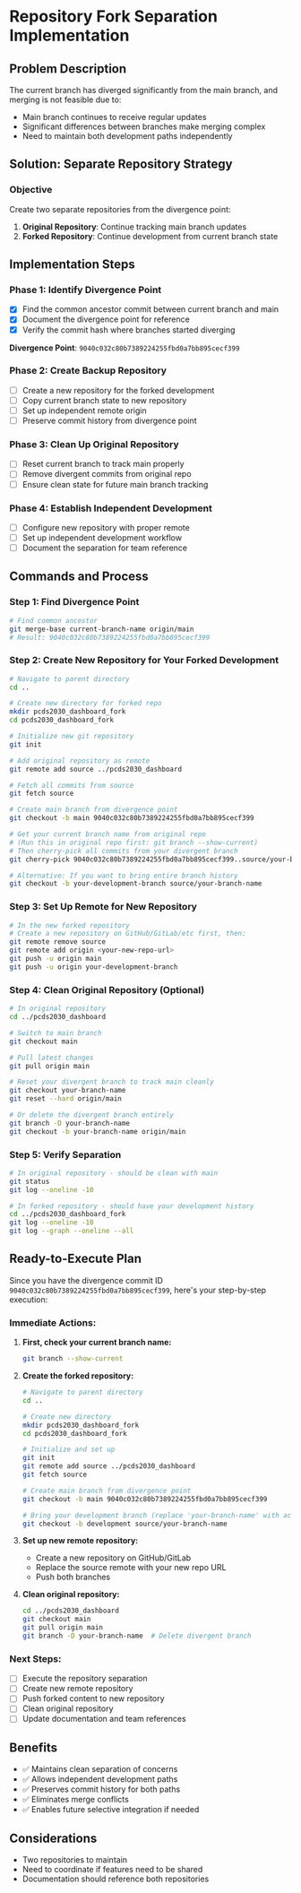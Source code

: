 # Repository Fork Separation Implementation

## Problem Description
The current branch has diverged significantly from the main branch, and merging is not feasible due to:
- Main branch continues to receive regular updates
- Significant differences between branches make merging complex
- Need to maintain both development paths independently

## Solution: Separate Repository Strategy

### Objective
Create two separate repositories from the divergence point:
1. **Original Repository**: Continue tracking main branch updates
2. **Forked Repository**: Continue development from current branch state

## Implementation Steps

### Phase 1: Identify Divergence Point
- [x] Find the common ancestor commit between current branch and main
- [x] Document the divergence point for reference
- [x] Verify the commit hash where branches started diverging

**Divergence Point**: `9040c032c80b7389224255fbd0a7bb895cecf399`

### Phase 2: Create Backup Repository
- [ ] Create a new repository for the forked development
- [ ] Copy current branch state to new repository
- [ ] Set up independent remote origin
- [ ] Preserve commit history from divergence point

### Phase 3: Clean Up Original Repository
- [ ] Reset current branch to track main properly
- [ ] Remove divergent commits from original repo
- [ ] Ensure clean state for future main branch tracking

### Phase 4: Establish Independent Development
- [ ] Configure new repository with proper remote
- [ ] Set up independent development workflow
- [ ] Document the separation for team reference

## Commands and Process

### Step 1: Find Divergence Point
```bash
# Find common ancestor
git merge-base current-branch-name origin/main
# Result: 9040c032c80b7389224255fbd0a7bb895cecf399
```

### Step 2: Create New Repository for Your Forked Development
```bash
# Navigate to parent directory
cd ..

# Create new directory for forked repo
mkdir pcds2030_dashboard_fork
cd pcds2030_dashboard_fork

# Initialize new git repository
git init

# Add original repository as remote
git remote add source ../pcds2030_dashboard

# Fetch all commits from source
git fetch source

# Create main branch from divergence point
git checkout -b main 9040c032c80b7389224255fbd0a7bb895cecf399

# Get your current branch name from original repo
# (Run this in original repo first: git branch --show-current)
# Then cherry-pick all commits from your divergent branch
git cherry-pick 9040c032c80b7389224255fbd0a7bb895cecf399..source/your-branch-name

# Alternative: If you want to bring entire branch history
git checkout -b your-development-branch source/your-branch-name
```

### Step 3: Set Up Remote for New Repository
```bash
# In the new forked repository
# Create a new repository on GitHub/GitLab/etc first, then:
git remote remove source
git remote add origin <your-new-repo-url>
git push -u origin main
git push -u origin your-development-branch
```

### Step 4: Clean Original Repository (Optional)
```bash
# In original repository
cd ../pcds2030_dashboard

# Switch to main branch
git checkout main

# Pull latest changes
git pull origin main

# Reset your divergent branch to track main cleanly
git checkout your-branch-name
git reset --hard origin/main

# Or delete the divergent branch entirely
git branch -D your-branch-name
git checkout -b your-branch-name origin/main
```

### Step 5: Verify Separation
```bash
# In original repository - should be clean with main
git status
git log --oneline -10

# In forked repository - should have your development history
cd ../pcds2030_dashboard_fork
git log --oneline -10
git log --graph --oneline --all
```

## Ready-to-Execute Plan

Since you have the divergence commit ID `9040c032c80b7389224255fbd0a7bb895cecf399`, here's your step-by-step execution:

### Immediate Actions:

1. **First, check your current branch name:**
   ```bash
   git branch --show-current
   ```

2. **Create the forked repository:**
   ```bash
   # Navigate to parent directory
   cd ..
   
   # Create new directory
   mkdir pcds2030_dashboard_fork
   cd pcds2030_dashboard_fork
   
   # Initialize and set up
   git init
   git remote add source ../pcds2030_dashboard
   git fetch source
   
   # Create main branch from divergence point
   git checkout -b main 9040c032c80b7389224255fbd0a7bb895cecf399
   
   # Bring your development branch (replace 'your-branch-name' with actual name)
   git checkout -b development source/your-branch-name
   ```

3. **Set up new remote repository:**
   - Create a new repository on GitHub/GitLab
   - Replace the source remote with your new repo URL
   - Push both branches

4. **Clean original repository:**
   ```bash
   cd ../pcds2030_dashboard
   git checkout main
   git pull origin main
   git branch -D your-branch-name  # Delete divergent branch
   ```

### Next Steps:
- [ ] Execute the repository separation
- [ ] Create new remote repository
- [ ] Push forked content to new repository
- [ ] Clean original repository
- [ ] Update documentation and team references

## Benefits
- ✅ Maintains clean separation of concerns
- ✅ Allows independent development paths
- ✅ Preserves commit history for both paths
- ✅ Eliminates merge conflicts
- ✅ Enables future selective integration if needed

## Considerations
- Two repositories to maintain
- Need to coordinate if features need to be shared
- Documentation should reference both repositories
